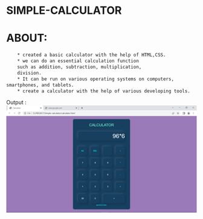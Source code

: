 
# SIMPLE-CALCULATOR
  # ABOUT:
        * created a basic calculator with the help of HTML,CSS.
        * we can do an essential calculation function 
        such as addition, subtraction, multiplication, 
        division.
        * It can be run on various operating systems on computers, smartphones, and tablets. 
        * create a calculator with the help of various developing tools.
        
  Output :
    <img src="https://github.com/AbdulRahmanprgm/simple-calculator/blob/main/working%20img.png"> 
         
   

